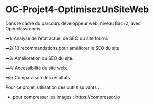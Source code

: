 # OC-Projet4-OptimisezUnSiteWeb
Dans le cadre du parcours développeur web, niveau Bac+2, avec Openclassrooms

<p>➡1/ Analyse de l’état actuel de SEO du site fourni.</p>
<p>➡2/ 10 recommandations pour améliorer le SEO du site. </p>
<p>➡3/ Amélioration du SEO du site.</p>
<p>➡4/ Accessibilité du site web.</p>
<p>➡5/ Comparaison des résultats. </p>

<p>Pour ce projet, utilisation des outils suivants :</p>
<ul>
  <li>
    pour compresser les images : https://compressor.io
  </li>
  

